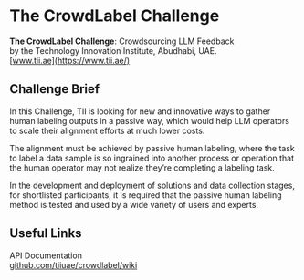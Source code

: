 # The CrowdLabel Challenge

 **The CrowdLabel Challenge**: Crowdsourcing LLM Feedback \
 by the Technology Innovation Institute, Abudhabi, UAE. \
 [www.tii.ae](https://www.tii.ae/)

## Challenge Brief
 In this Challenge, TII is looking for new and innovative ways to gather human labeling outputs in a passive way, which would help LLM operators to scale their alignment efforts at much lower costs.

 The alignment must be achieved by passive human labeling, where the task to label a data sample is so ingrained into another process or operation that the human operator may not realize they’re completing a labeling task.

 In the development and deployment of solutions and data collection stages, for shortlisted participants, it is required that the passive human labeling method is tested and used by a wide variety of users and experts.

## Useful Links

 API Documentation\
 [github.com/tiiuae/crowdlabel/wiki](https://github.com/tiiuae/crowdlabel/wiki)

